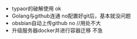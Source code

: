 * typaor的破解使用 ok
* Golang与github连通  no配置好git后，基本就没问题
* obsbian自动上传github no //用处不大
* 升级服务器docker并进行容器迁移 不急
